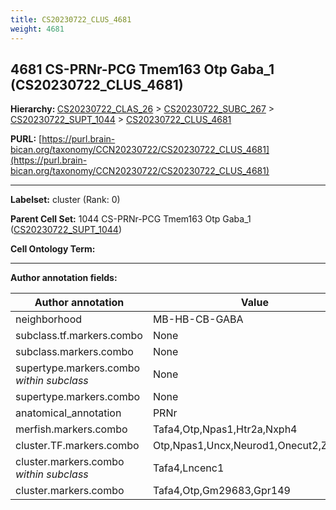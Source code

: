 ```yaml
---
title: CS20230722_CLUS_4681
weight: 4681
---
```

## 4681 CS-PRNr-PCG Tmem163 Otp Gaba_1 (CS20230722_CLUS_4681)
<b>Hierarchy: </b>
[CS20230722_CLAS_26](../CS20230722_CLAS_26) >
[CS20230722_SUBC_267](../CS20230722_SUBC_267) >
[CS20230722_SUPT_1044](../CS20230722_SUPT_1044) >
[CS20230722_CLUS_4681](../CS20230722_CLUS_4681)

**PURL:** [https://purl.brain-bican.org/taxonomy/CCN20230722/CS20230722_CLUS_4681](https://purl.brain-bican.org/taxonomy/CCN20230722/CS20230722_CLUS_4681)

---


**Labelset:** cluster (Rank: 0)

**Parent Cell Set:** 1044 CS-PRNr-PCG Tmem163 Otp Gaba_1 ([CS20230722_SUPT_1044](../CS20230722_SUPT_1044))



**Cell Ontology Term:** 

[MARKER GENES.]: #


---

[TRANSFERRED ANNOTATIONS.]: #


[AUTHOR ANNOTATION FIELDS.]: #


**Author annotation fields:**

| Author annotation | Value |
|-------------------|-------|
|neighborhood|MB-HB-CB-GABA|
|subclass.tf.markers.combo|None|
|subclass.markers.combo|None|
|supertype.markers.combo _within subclass_|None|
|supertype.markers.combo|None|
|anatomical_annotation|PRNr|
|merfish.markers.combo|Tafa4,Otp,Npas1,Htr2a,Nxph4|
|cluster.TF.markers.combo|Otp,Npas1,Uncx,Neurod1,Onecut2,Zfp536|
|cluster.markers.combo _within subclass_|Tafa4,Lncenc1|
|cluster.markers.combo|Tafa4,Otp,Gm29683,Gpr149|
